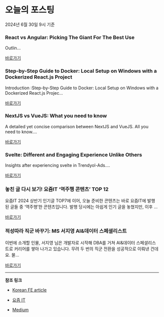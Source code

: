 # 오늘의 포스팅 
2024년 6월 30일 9시 기준 

### React vs Angular: Picking The Giant For The Best Use 

 Outlin... 

 [바로가기](https://medium.com/m/signin?actionUrl=https%3A%2F%2Fmedium.com%2F_%2Fbookmark%2Fp%2F59846890d2b6&operation=register&redirect=https%3A%2F%2Fmedium.com%2F%40chigbovcm2020%2Freact-vs-angular-picking-the-giant-for-the-best-use-59846890d2b6&source=---------0-84----------frontend------bookmark_preview----a90df812_37ac_4c45_b2b4_ce912b3edc49-------) 

### Step-by-Step Guide to Docker: Local Setup on Windows with a Dockerized React.js Project 

 Introduction :Step-by-Step Guide to Docker: Local Setup on Windows with a Dockerized React.js Projec... 

 [바로가기](https://medium.com/m/signin?actionUrl=https%3A%2F%2Fmedium.com%2F_%2Fbookmark%2Fp%2F3d0f49fbfa24&operation=register&redirect=https%3A%2F%2Fmedium.com%2F%40techkaala7%2Fstep-by-step-guide-to-docker-local-setup-on-windows-with-a-dockerized-react-js-project-3d0f49fbfa24&source=---------0-84----------reactjs------bookmark_preview----a5cf7af0_f83c_4fd8_8453_483ca0d76247-------) 

### NextJS vs VueJS: What you need to know 

 A detailed yet concise comparison between NextJS and VueJS. All you need to know.... 

 [바로가기](https://medium.com/m/signin?actionUrl=https%3A%2F%2Fmedium.com%2F_%2Fbookmark%2Fp%2F53e339fdabb4&operation=register&redirect=https%3A%2F%2Fmedium.com%2F%40ukanah15thdean%2Fnextjs-vs-vuejs-what-you-need-to-know-53e339fdabb4&source=---------0-84----------nextjs------bookmark_preview----ce0a2f24_4604_4bf3_9a96_0f4db2ef5c96-------) 

### Svelte: Different and Engaging Experience Unlike Others 

 Insights after experiencing svelte in Trendyol-Ads.... 

 [바로가기](https://medium.com/m/signin?actionUrl=https%3A%2F%2Fmedium.com%2F_%2Fbookmark%2Fp%2F9fe641566104&operation=register&redirect=https%3A%2F%2Fmedium.com%2Ftrendyol-tech%2Fsvelte-different-and-engaging-experience-unlike-others-9fe641566104&source=---------0-84----------front_end_development------bookmark_preview----a8bf1e65_ebd4_46e8_8446_187dcb0586f4-------) 

### 놓친 글 다시 보기! 요즘IT ‘역주행 콘텐츠’ TOP 12 

 요즘IT 2024 상반기 인기글 TOP7에 이어, 오늘 준비한 콘텐츠는 바로 요즘IT에 발행된 글들 중 ‘역주행’한 콘텐츠입니다. 발행 당시에는 아쉽게 인기 글을 놓쳤지만, 이후 ... 

 [바로가기](https://yozm.wishket.com/magazine/detail/2651/) 

### 적성따라 직군 바꾸기: MS 서지영 AI&데이터 스페셜리스트 

 이번에 소개할 인물, 서지영 님은 개발자로 시작해 DBA를 거쳐 AI&데이터 스페셜리스트로 커리어를 쌓아 나가고 있습니다. 무려 두 번의 직군 전환을 성공적으로 이뤄낸 건데요. 물... 

 [바로가기](https://yozm.wishket.com/magazine/detail/2649/) 

---

**참조 링크**

- [Korean FE article](https://kofearticle.substack.com) 

- [요즘 IT](https://yozm.wishket.com/magazine) 

- [Medium](https://medium.com) 

